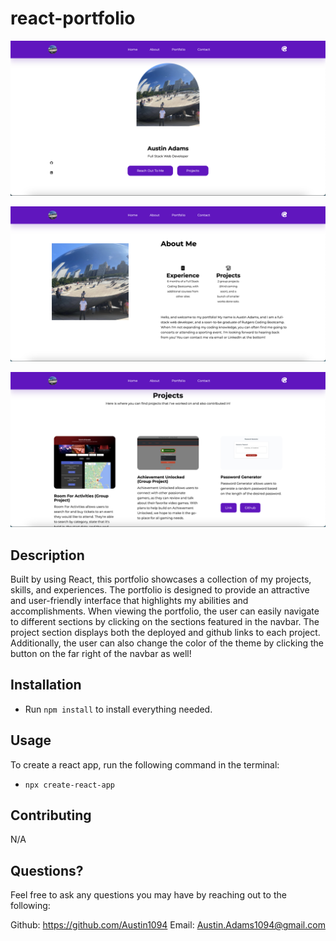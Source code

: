 # react-portfolio

![Screenshot of React Portfolio 1](./src/assets/head-screenshot.jpg)

![Screenshot of React Portfolio 2](./src/assets/about-me.jpg)

![Screenshot of React Portfolio 3](./src/assets/display.jpg)

## Description
Built by using React, this portfolio showcases a collection of my projects, skills, and experiences. The portfolio is designed to provide an attractive and user-friendly interface that highlights my abilities and accomplishments. When viewing the portfolio, the user can easily navigate to different sections by clicking on the sections featured in the navbar. The project section displays both the deployed and github links to each project. Additionally, the user can also change the color of the theme by clicking the button on the far right of the navbar as well!

## Installation
- Run `npm install` to install everything needed.

## Usage
To create a react app, run the following command in the terminal: 

- `npx create-react-app`

## Contributing
N/A

## Questions?
Feel free to ask any questions you may have by reaching out to the following:

Github: https://github.com/Austin1094
Email: Austin.Adams1094@gmail.com